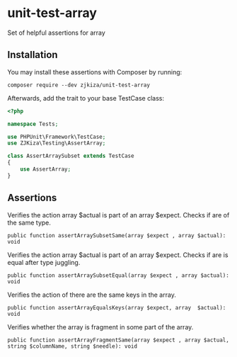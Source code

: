 # unit-test-array
Set of helpful assertions for array

## Installation
You may install these assertions with Composer by running:

``composer require --dev zjkiza/unit-test-array``

Afterwards, add the trait to your base TestCase class:

```php
<?php

namespace Tests;

use PHPUnit\Framework\TestCase;
use ZJKiza\Testing\AssertArray;

class AssertArraySubset extends TestCase
{
    use AssertArray;
} 
```

## Assertions

Verifies the action array $actual is part of an array $expect. Checks if are of the same type.

``
public function assertArraySubsetSame(array $expect , array $actual): void
``

Verifies the action array $actual is part of an array $expect. Checks if are is equal after type juggling.

``
public function assertArraySubsetEqual(array $expect , array $actual): void
``

Verifies the action of there are the same keys in the array.

``
public function assertArrayEqualsKeys(array $expect, array  $actual): void
``

Verifies whether the array is fragment in some part of the array.

``
public function assertArrayFragmentSame(array $expect , array $actual, string $columnName, string $needle): void
``